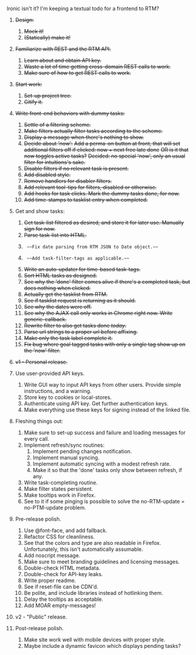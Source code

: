 Ironic isn't it? I'm keeping a textual todo for a frontend to RTM?

1.	~~Design:~~
	1.	~~Mock it!~~
	2.	~~(Statically) make it!~~

2.	~~Familiarize with REST and the RTM API.~~
	1.	~~Learn about and obtain API key.~~
	2.	~~Waste a lot of time getting cross-domain REST calls to work.~~
	3.	~~Make sure of how to get REST calls to work.~~
	
3.	~~Start work:~~
	1.	~~Set-up project tree.~~
	2.	~~Gitify it.~~
    
4.	~~Write front-end behaviors with dummy tasks:~~
	1.	~~Settle of a filtering scheme.~~
	2.	~~Make filters actually filter tasks according to the scheme.~~
	3.	~~Display a message when there's nothing to show.~~
	4.	~~Decide about 'now':~~
		~~Add a perma-on button at front, that will set additional filters off if clicked: now + next free late done~~
		~~OR is it that now toggles active tasks?~~
		~~Decided: no special 'now', only an usual filter for intuitions's sake.~~
	5.	~~Disable filters if no relevant task is present.~~
	6.	~~Add disabled style.~~
	7.	~~Remove handlers for disabler filters.~~
	8.	~~Add relevant tool-tips for filters, disabled or otherwise.~~
	9.	~~Add hooks for task clicks. Mark the dummy tasks done, for now.~~
	10. ~~Add time-stamps to tasklist entry when completed.~~
	
5.	Get and show tasks:
	1.	~~Get task-list filtered as desired, and store it for later use. Manually sign for now.~~
	2.	~~Parse task-list into HTML.~~
	3.  	~~Fix date parsing from RTM JSON to Date object.~~
	4.  	~~Add task-filter-tags as applicable.~~
	5.	~~Write an auto-updater for time-based task-tags.~~
	6.	~~Sort HTML tasks as designed.~~
	7.	~~See why the 'done' filter comes alive if there's a completed task, but does nothing when clicked.~~
	8.	~~Actually get the tasklist from RTM.~~
	9.	~~See if tasklist request is returning as it should.~~
	10.	~~See why the dates were off.~~
	11.	~~See why the AJAX call only works in Chrome right now. Write generic-callback.~~
	12.	~~Rewrite filter to also get tasks done _today_.~~
	13. ~~Parse url strings to a proper url before affixing.~~
	14.	~~Make only the task label complete it.~~
	15.	~~Fix bug where goal tagged tasks with only a single tag show up on the 'now' filter.~~
    
6.	~~v1 - Personal release.~~
    
7.  Use user-provided API keys.
	1.  Write GUI way to input API keys from other users. Provide simple instructions, and a warning.
	2.	Store key to cookies or local-stores.
	3.	Authenticate using API key. Get further authentication keys.
	3.	Make everything use these keys for signing instead of the linked file.
	
8.	Fleshing things out:
	1.	Make sure to set-up success and failure and loading messages for every call.
	2.	Implement refresh/sync routines:
		1.	Implement pending changes notification.
		2.	Implement manual syncing.
		3.	Implement automatic syncing with a modest refresh rate.
		4.	Make it so that the 'done' tasks only show between refresh, if any.
	3.	Write task-completing routine.
	4.	Make filter states persistent.
	5.	Make tooltips work in Firefox.
	6.	See to it if some pinging is possible to solve the no-RTM-update = no-PTM-update problem.

9. Pre-release polish.
	1.  Use @font-face, and add fallback.
	2.  Refactor CSS for cleanliness.
	3.  See that the colors and type are also readable in Firefox. Unfortunately, this isn't automatically assumable.
	3.  Add noscript message.
	4.  Make sure to meet branding guidelines and licensing messages.
	5.  Double-check HTML metadata.
	6.  Double-check for API-key leaks.
	7.  Write proper readme.
	8.  See if reset-file can be CDN'd.
	9.	Be polite, and include libraries instead of hotlinking them.
	10.	Delay the tooltips as acceptable.
	11.	Add MOAR empty-messages!
        
10. v2 - "Public" release.
    
11. Post-release polish.
	1.  Make site work well with mobile devices with proper style.
	2.	Maybe include a dynamic favicon which displays pending tasks?

